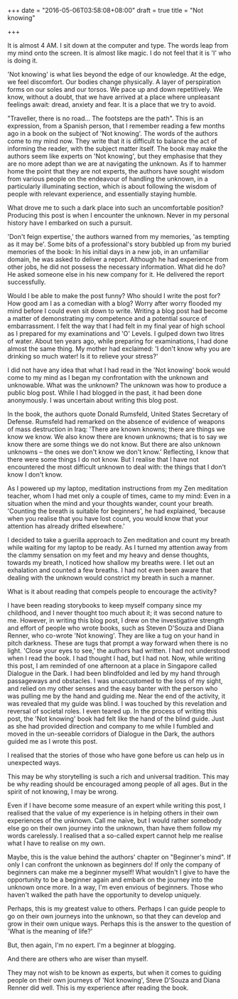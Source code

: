 +++
date = "2016-05-06T03:58:08+08:00"
draft = true
title = "Not knowing"

+++

It is almost 4 AM. I sit down at the computer and type. The words leap from my mind onto the screen. It is almost like magic. I do not feel that it is 'I' who is doing it.

'Not knowing' is what lies beyond the edge of our knowledge. At the edge, we feel discomfort. Our bodies change physically. A layer of perspiration forms on our soles and our torsos. We pace up and down repetitively. We know, without a doubt, that we have arrived at a place where unpleasant feelings await: dread, anxiety and fear. It is a place that we try to avoid.

"Traveller, there is no road... The footsteps are the path". This is an expression, from a Spanish person, that I remember reading a few months ago in a book on the subject of 'Not knowing'. The words of the authors come to my mind now. They write that it is difficult to balance the act of informing the reader, with the subject matter itself. The book may make the authors seem like experts on 'Not knowing', but they emphasise that they are no more adept than we are at navigating the unknown. As if to hammer home the point that they are not experts, the authors have sought wisdom from various people on the endeavour of handling the unknown, in a particularly illuminating section, which is about following the wisdom of people with relevant experience, and essentially staying humble.

What drove me to such a dark place into such an uncomfortable position? Producing this post is when I encounter the unknown. Never in my personal history have I embarked on such a pursuit.

'Don't feign expertise,' the authors warned from my memories, 'as tempting as it may be'. Some bits of a professional's story bubbled up from my buried memories of the book: In his initial days in a new job, in an unfamiliar domain, he was asked to deliver a report. Although he had experience from other jobs, he did not possess the necessary information. What did he do? He asked someone else in his new company for it. He delivered the report successfully.

Would I be able to make the post funny? Who should I write the post for? How good am I as a comedian with a blog? Worry after worry flooded my mind before I could even sit down to write. Writing a blog post had become a matter of demonstrating my competence and a potential source of embarrassment. I felt the way that I had felt in my final year of high school as I prepared for my examinations and 'O' Levels. I gulped down two litres of water. About ten years ago, while preparing for examinations, I had done almost the same thing. My mother had exclaimed: 'I don't know why you are drinking so much water! Is it to relieve your stress?'

I did not have any idea that what I had read in the 'Not knowing' book would come to my mind as I began my confrontation with the unknown and unknowable. What was the unknown? The unknown was how to produce a public blog post. While I had blogged in the past, it had been done anonymously. I was uncertain about writing this blog post.

In the book, the authors quote Donald Rumsfeld, United States Secretary of Defense. Rumsfeld had remarked on the absence of evidence of weapons of mass destruction in Iraq: 'There are known knowns; there are things we know we know. We also know there are known unknowns; that is to say we know there are some things we do not know. But there are also unknown unknowns – the ones we don't know we don't know.' Reflecting, I know that there were some things I do not know. But I realise that I have not encountered the most difficult unknown to deal with: the things that I don't know I don't know.

As I powered up my laptop, meditation instructions from my Zen meditation teacher, whom I had met only a couple of times, came to my mind: Even in a situation when the mind and your thoughts wander, count your breath. 'Counting the breath is suitable for beginners', he had explained, 'because when you realise that you have lost count, you would know that your attention has already drifted elsewhere.'

I decided to take a guerilla approach to Zen meditation and count my breath while waiting for my laptop to be ready. As I turned my attention away from the clammy sensation on my feet and my heavy and dense thoughts, towards my breath, I noticed how shallow my breaths were. I let out an exhalation and counted a few breaths. I had not even been aware that dealing with the unknown would constrict my breath in such a manner.

What is it about reading that compels people to encourage the activity?

I have been reading storybooks to keep myself company since my childhood, and I never thought too much about it; it was second nature to me. However, in writing this blog post, I drew on the investigative strength and effort of people who wrote books, such as Steven D'Souza and Diana Renner, who co-wrote 'Not knowing'. They are like a tug on your hand in pitch darkness. These are tugs that prompt a way forward when there is no light. 'Close your eyes to see,' the authors had written. I had not understood when I read the book. I had thought I had, but I had not. Now, while writing this post, I am reminded of one afternoon at a place in Singapore called Dialogue in the Dark. I had been blindfolded and led by my hand through passageways and obstacles. I was unaccustomed to the loss of my sight, and relied on my other senses and the easy banter with the person who was pulling me by the hand and guiding me. Near the end of the activity, it was revealed that my guide was blind. I was touched by this revelation and reversal of societal roles. I even teared up. In the process of writing this post,  the 'Not knowing' book had felt like the hand of the blind guide. Just as she had provided direction and company to me while I fumbled and moved in the un-seeable corridors of Dialogue in the Dark, the authors guided me as I wrote this post.

I realised that the stories of those who have gone before us can help us in unexpected ways.

This may be why storytelling is such a rich and universal tradition. This may be why reading should be encouraged among people of all ages. But in the spirit of not knowing, I may be wrong.

Even if I have become some measure of an expert while writing this post, I realised that the value of my experience is in helping others in their own experiences of the unknown. Call me naive, but I would rather somebody else go on their own journey into the unknown, than have them follow my words carelessly. I realised that a so-called expert cannot help me realise what I have to realise on my own.

Maybe, this is the value behind the authors' chapter on "Beginner's mind". If only I can confront the unknown as beginners do! If only the company of beginners can make me a beginner myself! What wouldn't I give to have the opportunity to be a beginner again and embark on the journey into the unknown once more. In a way, I'm even envious of beginners. Those who haven't walked the path have the opportunity to develop uniquely. 

Perhaps, this is my greatest value to others. Perhaps I can guide people to go on their own journeys into the unknown, so that they can develop and grow in their own unique ways. Perhaps this is the answer to the question of 'What is the meaning of life?'

But, then again, I'm no expert. I'm a beginner at blogging.

And there are others who are wiser than myself.

They may not wish to be known as experts, but when it comes to guiding people on their own journeys of 'Not knowing', Steve D'Souza and Diana Renner did well. This is my experience after reading the book.
